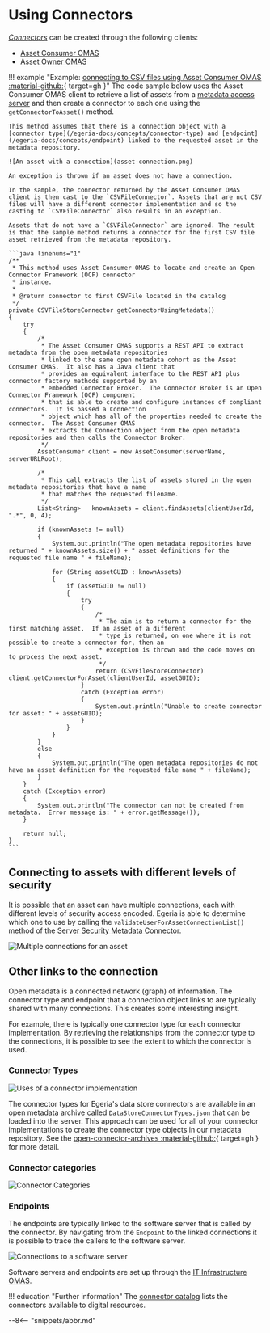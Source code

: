 <!-- SPDX-License-Identifier: CC-BY-4.0 -->
<!-- Copyright Contributors to the Egeria project. -->

# Using Connectors



[*Connectors*](/egeria-docs/concepts/connector) can be created through the following clients:

- [Asset Consumer OMAS](/egeria-docs/services/omas/asset-consumer/overview)
- [Asset Owner OMAS](/egeria-docs/services/omas/asset-owner/overview)

!!! example "Example: [connecting to CSV files using Asset Consumer OMAS :material-github:](https://github.com/odpi/egeria/blob/master/open-metadata-resources/open-metadata-samples/access-services-samples/asset-management-samples/asset-reader-csv-sample/src/main/java/org/odpi/openmetadata/accessservices/assetconsumer/samples/readcsvfile/CSVFileReaderSample.java){ target=gh }"
    The code sample below uses the Asset Consumer OMAS client to retrieve a list of assets from a [metadata access server](/egeria-docs/concepts/metadata-access-server) and then create a connector to each one using the `getConnectorToAsset()` method.

    This method assumes that there is a connection object with a [connector type](/egeria-docs/concepts/connector-type) and [endpoint](/egeria-docs/concepts/endpoint) linked to the requested asset in the metadata repository.

    ![An asset with a connection](asset-connection.png)

    An exception is thrown if an asset does not have a connection. 

    In the sample, the connector returned by the Asset Consumer OMAS client is then cast to the `CSVFileConnector`. Assets that are not CSV files will have a different connector implementation and so the casting to `CSVFileConnector` also results in an exception.

    Assets that do not have a `CSVFileConnector` are ignored. The result is that the sample method returns a connector for the first CSV file asset retrieved from the metadata repository.

    ```java linenums="1"
    /**
     * This method uses Asset Consumer OMAS to locate and create an Open Connector Framework (OCF) connector
     * instance.
     *
     * @return connector to first CSVFile located in the catalog
     */
    private CSVFileStoreConnector getConnectorUsingMetadata()
    {
        try
        {
            /*
             * The Asset Consumer OMAS supports a REST API to extract metadata from the open metadata repositories
             * linked to the same open metadata cohort as the Asset Consumer OMAS.  It also has a Java client that
             * provides an equivalent interface to the REST API plus connector factory methods supported by an
             * embedded Connector Broker.  The Connector Broker is an Open Connector Framework (OCF) component
             * that is able to create and configure instances of compliant connectors.  It is passed a Connection
             * object which has all of the properties needed to create the connector.  The Asset Consumer OMAS
             * extracts the Connection object from the open metadata repositories and then calls the Connector Broker.
             */
            AssetConsumer client = new AssetConsumer(serverName, serverURLRoot);

            /*
             * This call extracts the list of assets stored in the open metadata repositories that have a name
             * that matches the requested filename.
             */
            List<String>   knownAssets = client.findAssets(clientUserId, ".*", 0, 4);

            if (knownAssets != null)
            {
                System.out.println("The open metadata repositories have returned " + knownAssets.size() + " asset definitions for the requested file name " + fileName);

                for (String assetGUID : knownAssets)
                {
                    if (assetGUID != null)
                    {
                        try
                        {
                            /*
                             * The aim is to return a connector for the first matching asset.  If an asset of a different
                             * type is returned, on one where it is not possible to create a connector for, then an
                             * exception is thrown and the code moves on to process the next asset.
                             */
                            return (CSVFileStoreConnector) client.getConnectorForAsset(clientUserId, assetGUID);
                        }
                        catch (Exception error)
                        {
                            System.out.println("Unable to create connector for asset: " + assetGUID);
                        }
                    }
                }
            }
            else
            {
                System.out.println("The open metadata repositories do not have an asset definition for the requested file name " + fileName);
            }
        }
        catch (Exception error)
        {
            System.out.println("The connector can not be created from metadata.  Error message is: " + error.getMessage());
        }

        return null;
    }
    ```

## Connecting to assets with different levels of security

It is possible that an asset can have multiple connections, each with different levels of security access encoded. Egeria is able to determine which one to use by calling the `validateUserForAssetConnectionList()` method of the [Server Security Metadata Connector](/egeria-docs/services/common/metadata-security).

![Multiple connections for an asset](multiple-asset-connections.svg)

## Other links to the connection

Open metadata is a connected network (graph) of information. The connector type and endpoint that a connection object links to are typically shared with many connections. This creates some interesting insight.

For example, there is typically one connector type for each connector implementation. By retrieving the relationships from the connector type to the connections, it is possible to see the extent to which the connector is used.

### Connector Types

![Uses of a connector implementation](uses-of-a-connector-implementation.svg)

The connector types for Egeria's data store connectors are available in an open metadata archive called `DataStoreConnectorTypes.json` that can be loaded into the server. This approach can be used for all of your connector implementations to create the connector type objects in our metadata repository. See the [open-connector-archives :material-github:](https://github.com/odpi/egeria/tree/master/open-metadata-resources/open-metadata-archives/open-connector-archives){ target=gh } for more detail.

### Connector categories

![Connector Categories](connector-categories.svg)

### Endpoints

The endpoints are typically linked to the software server that is called by the connector. By navigating from the `Endpoint` to the linked connections it is possible to trace the callers to the software server.

![Connections to a software server](connections-to-a-software-server.svg)

Software servers and endpoints are set up through the [IT Infrastructure OMAS](/egeria-docs/services/omas/it-infrastructure).

!!! education "Further information"
    The [connector catalog](/egeria-docs/connectors) lists the connectors available to digital resources.

--8<-- "snippets/abbr.md"
